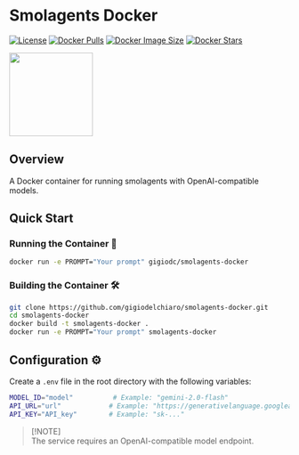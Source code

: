 # Smolagents Docker

[![License](https://img.shields.io/badge/License-Apache%202.0-blue.svg)](https://opensource.org/licenses/Apache-2.0)
[![Docker Pulls](https://img.shields.io/docker/pulls/gigiodc/smolagents-docker)](https://hub.docker.com/r/gigiodc/smolagents-docker)
[![Docker Image Size](https://img.shields.io/docker/image-size/gigiodc/smolagents-docker)](https://hub.docker.com/r/gigiodc/smolagents-docker)
[![Docker Stars](https://img.shields.io/docker/stars/gigiodc/smolagents-docker)](https://hub.docker.com/r/gigiodc/smolagents-docker)


<img src="https://huggingface.co/datasets/huggingface/documentation-images/resolve/main/smolagents/mascot.png" width="150">

## Overview
A Docker container for running smolagents with OpenAI-compatible models.

## Quick Start

### Running the Container 🚀
```bash
docker run -e PROMPT="Your prompt" gigiodc/smolagents-docker
```


### Building the Container 🛠️
```bash
git clone https://github.com/gigiodelchiaro/smolagents-docker.git
cd smolagents-docker
docker build -t smolagents-docker .
docker run -e PROMPT="Your prompt" smolagents-docker
```
## Configuration ⚙️

Create a `.env` file in the root directory with the following variables:

```bash
MODEL_ID="model"          # Example: "gemini-2.0-flash"
API_URL="url"            # Example: "https://generativelanguage.googleapis.com/v1beta/openai/"
API_KEY="API_key"        # Example: "sk-..."
```



> [!NOTE]\
> The service requires an OpenAI-compatible model endpoint.